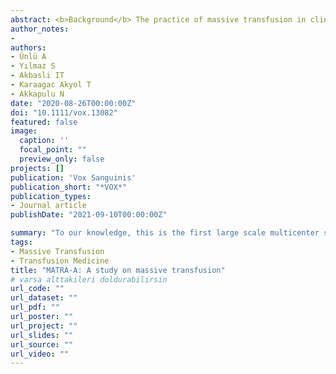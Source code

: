 ```yaml
---
abstract: <b>Background</b> The practice of massive transfusion in clinical settings, while essential, faces challenges due to undefined protocols and high mortality rates. <br/> <b>Objective</b> To explore the prevalence and outcomes of massive transfusion, focusing on identifying primary clinical indications and the impact of transfusion ratios on patient survival. <br/> <b>Methods</b> A multicenter retrospective study (MATRA-A) involving six University and Training Research Hospitals in Ankara, analyzing patients over 18 who received massive transfusions (≥10 units/24 h) between 2017 and 2019. <br/> <b>Participants</b> A total of 167 patients who underwent massive transfusions, constituting 0.27% of all transfused patients during the study period. <br/> <b>Main Measures</b> The study measured the volume of red blood cells (RBCs), fresh frozen plasma (FFP), and platelets transfused, the clinical conditions necessitating massive transfusion, and the associated mortality rates, especially focusing on the FFP:RBC:Platelets ratio. <br/> <b>Results</b> The majority of massive transfusions were administered to surgical patients, with cardiovascular diseases, trauma, and malignancies being the top indications. The analysis revealed a significant correlation between higher survival rates in trauma patients and a high FFP:RBCs ratio. Overall, massive transfusion was rare but associated with a high mortality rate. <br/> <b>Conclusions</b> Cardiovascular events and trauma are the leading causes for massive transfusions, which are linked with significant mortality. The study highlights the potential benefit of optimizing FFP:RBC ratios in improving outcomes for massively transfused trauma patients, suggesting the need for further focused research to refine national protocols.
author_notes:
-
authors:
- Ünlü A
- Yılmaz S
- Akbasli IT
- Karaagac Akyol T
- Akkapulu N
date: "2020-08-26T00:00:00Z"
doi: "10.1111/vox.13082"
featured: false
image:
  caption: ''
  focal_point: ""
  preview_only: false
projects: []
publication: 'Vox Sanguinis'
publication_short: "*VOX*"
publication_types:
- Journal article
publishDate: "2021-09-10T00:00:00Z"

summary: "To our knowledge, this is the first large scale multicenter study that describes the clinical indications of MT in Turkey. We found that cardiovascular disease, trauma and cancer are the three most frequent, and the setting was almost invariably surgical. MT is uncommon but not negligible and leads to significant numbers of blood transfusions, and a high mortality rate. High FFP: RBCs ratio transfusion may be associated with increased survival. Now we know the most frequent factors leading to massive transfusion, but larger studies on specific patient groups are required to fill the knowledge gap."
tags: 
- Massive Transfusion
- Transfusion Medicine
title: "MATRA-A: A study on massive transfusion"
# varsa alttakileri doldurabilirsin
url_code: ""
url_dataset: ""
url_pdf: ""
url_poster: ""
url_project: ""
url_slides: ""
url_source: ""
url_video: ""
---
```




